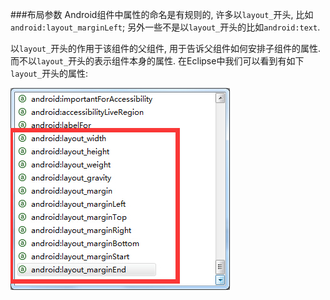 
###布局参数
Android组件中属性的命名是有规则的, 许多以`layout_`开头, 比如`android:layout_marginLeft`; 另外一些不是以`layout_`开头的比如`android:text`.

以`layout_`开头的作用于该组件的父组件, 用于告诉父组件如何安排子组件的属性. 而不以`layout_`开头的表示组件本身的属性. 在Eclipse中我们可以看到有如下`layout_`开头的属性:

![layout_ attributes](./img/layout_.jpg)

